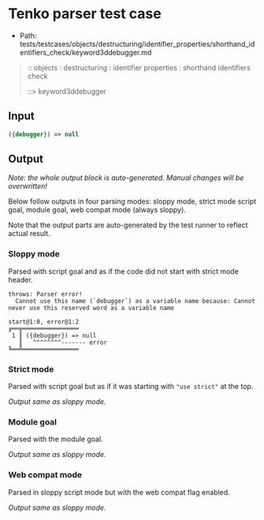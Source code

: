 # Tenko parser test case

- Path: tests/testcases/objects/destructuring/identifier_properties/shorthand_identifiers_check/keyword3ddebugger.md

> :: objects : destructuring : identifier properties : shorthand identifiers check
>
> ::> keyword3ddebugger

## Input

`````js
({debugger}) => null
`````

## Output

_Note: the whole output block is auto-generated. Manual changes will be overwritten!_

Below follow outputs in four parsing modes: sloppy mode, strict mode script goal, module goal, web compat mode (always sloppy).

Note that the output parts are auto-generated by the test runner to reflect actual result.

### Sloppy mode

Parsed with script goal and as if the code did not start with strict mode header.

`````
throws: Parser error!
  Cannot use this name (`debugger`) as a variable name because: Cannot never use this reserved word as a variable name

start@1:0, error@1:2
╔══╦════════════════
 1 ║ ({debugger}) => null
   ║   ^^^^^^^^------- error
╚══╩════════════════

`````

### Strict mode

Parsed with script goal but as if it was starting with `"use strict"` at the top.

_Output same as sloppy mode._

### Module goal

Parsed with the module goal.

_Output same as sloppy mode._

### Web compat mode

Parsed in sloppy script mode but with the web compat flag enabled.

_Output same as sloppy mode._
